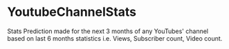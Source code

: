 # YoutubeChannelStats

Stats Prediction made for the next 3 months of any YouTubes' channel based on last 6 months statistics i.e. Views, Subscriber count, Video count.
